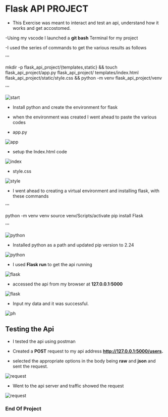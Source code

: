 # Flask API PROJECT

- This Exercise was meant to interact and test an api, understand how it works and get accostomed.

-Using my vscode I launched a **git bash** Terminal for my project 

-I used the series of commands to get the various results as follows

'''

mkdir -p flask_api_project/{templates,static} && touch flask_api_project/app.py flask_api_project/
templates/index.html flask_api_project/static/style.css && python -m venv flask_api_project/venv

'''

![start](/Project6/img/01_codes_at_work_setup_from_the_beginning.png)

- Install python and create the environment for flask

- when the environment was created I went ahead to paste the various codes

- app.py 

![app](/Project6/img/03_setup_app.py.png)

- setup the Index.html code

![index](/Project6/img/02_setup_index_file.png)

- style.css

![style](/Project6/img/04_setup_styles.png)

- I went ahead to creating a virtual environment and installing flask, with these commands

'''

python -m venv venv
source venv/Scripts/activate
pip install Flask

'''

![python](/Project6/img/05_Installing_Flask.png)

- Installed python as a path and updated pip version to 2.24

![python](/Project6/img/06_Install_python.png)

- I used **Flask run** to get the api running

![flask](/Project6/img/09_flask_run.png)

- accessed the api from my browser at **127.0.0.1:5000**

![flask](/Project6/img/07_accessed_flask_from_browser.png)

- Input my data and it was successful.

![ph](/Project6/img/08_input_my_info.png)

## Testing the Api

- I tested the api using postman 

- Created a **POST** request to my api address **http://127.0.0.1:5000/users.**

- selected the appropriate options in the body being **raw** and **json** and sent the request.

![request](/Project6/img/11_created_user_on_api_from_postman.png)

- Went to the api server and traffic showed the request

![request](/Project6/img/12_api_server_info.png)

### End Of Project